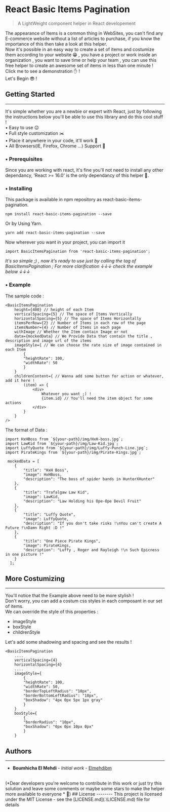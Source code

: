 # React Basic Items Pagination

> A LightWeight component helper in React developement

The appearance of Items is a common thing in WebSites, you can't find any E-commerce website without a list of articles to purchase, if you know the importance of this then take a look at this helper.<br>
Now it's possible in an easy way to create a set of items and costumize them according to your website  😁 , you have a project or work inside an organization , you want to save time or help your team , you can use this free helper to create an awesome set of items in less than one minute !
<br>
Click me to see a demonstration ✋ !
<br>
Let's Begin  😎 !
<br>
## Getting Started
------
It's simple whether you are a newbie or expert with React, just by following the instructions below you'll be able to use this library and do this cool stuff !
<br> • Easy to use 😉
<br> • Full style customization ✂️
<br> • Place it anywhere in your code, it'll work 🎯
<br> • All Browsers(IE, Firefox, Chrome ...) Support 🚀

###  •  Prerequisites
Since you are working with react, it's fine you'll not need to install any other dependancy, 'React >= 16.0' is the only dependancy of this helper 🤗.
###  •  Installing
This package is available in npm repository as react-basic-items-pagination.
`````
npm install react-basic-items-pagination --save
`````
Or by Using Yarn.
`````
yarn add react-basic-items-pagination --save
`````
Now wherever you want in your project, you can import it
`````
import BasicItemsPagination from 'react-basic-items-pagination';
`````
*It's so simple ;) , now it's ready to use just by calling the tag of BasicItemsPagination ; For more clarification ↓↓↓ check the example below ↓↓↓*
###  •  Example
The sample code :
```
<BasicItemsPagination
    height={400} // height of each Item
    verticalSpacing={5} // The space of Items Vertically
    horizontalSpacing={5} // The space of Items Horizontally
    itemsPerRow={2} // Number of Items in each row of the page
    itemsNumber={4} // Number of Items in each page
    withImage // Whether the Item contain Image or not
    data={mockedData} // We Provide Data that contain the title , description and image url of the items
    imageStyle={ // We can choose the rate size of image contained in each Item
        {
        "heightRate": 100,
        "widthRate": 50
        }
    }
    childrenContent={ // Wanna add some button for action or whatever, add it here !
        (item) => {
            <div>
                Whatever you want ;) !
                {item.id} // You'll need the item object for some actions
            </div>
        }
    }
/>
```
The format of Data :
```
import HxHBoss from `${your-path}/img/HxH-boss.jpg`;
import LawKid from `${your-path}/img/Law-Kid.jpg`;
import LuffyQuote from `${your-path}/img/Luffy-Punch-Line.jpg`;
import PirateKings from `${your-path}/img/Pirate-Kings.jpg`;

 mockedData = [
    {
        "title": "HxH Boss",
        "image": HxHBoss,
        "description": "The boss of spider bands in HunterXHunter"
    },
    {
        "title": "Trafalgaw Law Kid",
        "image": LawKid,
        "description": "Law Holding his Ope-Ope Devil Fruit"
    },
    {
        "title": "Luffy Quote",
        "image": LuffyQuote,
        "description": "If you don't take risks !\nYou can't create A Future !\nDamn Right :D !"
    },
    {
        "title": "One Piece Pirate Kings",
        "image": PirateKings,
        "description": "Luffy , Roger and Rayleigh !\n Such Epicness in one picture !"
    }
  ];
```
## More Costumizing 
------
You'll notice that the Example above need to be more stylish !
<br>
Don't worry, you can add a costum css styles in each composant in our set of items.
<br>
We can override the style of this properties :
<br>
<ul>
<li>
imageStyle
</li>
<li>
boxStyle
</li>
<li>
childrenStyle
</li>
</ul>
Let's add some shadowing and spacing and see the results !
<br>

````
<BasicItemsPagination
    ....
    verticalSpacing={4}
    horizontalSpacing={4}
    ....
    imageStyle={
        {
        "heightRate": 100,
        "widthRate": 50,
        "borderTopLeftRadius": "10px",
        "borderBottomLeftRadius": "10px",
        "boxShadow": "4px 0px 5px 1px gray"
        }
    }
    boxStyle={
        {
        "borderRadius": "10px",
        "boxShadow": "0px 0px 10px 0px"
        }
    }
````
## Authors
-------
* **Boumhicha El Mehdi** - *Initial work* - [Elmehdibm](https://github.com/elmehdibm/)
<br>
(*Dear developers you're welcome to contribute in this work or just try this solution and leave some comments or maybe some stars to make the helper more available to everyone * 🙏)
## License
--------
This project is licensed under the MIT License - see the [LICENSE.md](.\LICENSE.md) file for details
